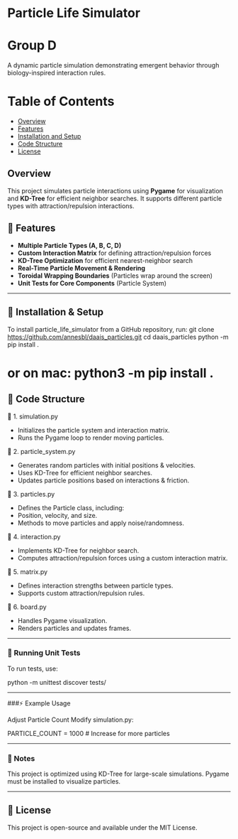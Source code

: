 # Particle Life Simulator

# Group D

A dynamic particle simulation demonstrating emergent behavior through biology-inspired interaction rules.

# Table of Contents

- [Overview](#-overview)
- [Features](#-🌟-features)
- [Installation and Setup](#-🚀-installation-&-setup)
- [Code Structure](#-🔧-code-structure)
- [License](#license)


## Overview
This project simulates particle interactions using **Pygame** for visualization and **KD-Tree** for efficient neighbor searches. It supports different particle types with attraction/repulsion interactions.

## 🌟 Features
- **Multiple Particle Types (A, B, C, D)**
- **Custom Interaction Matrix** for defining attraction/repulsion forces
- **KD-Tree Optimization** for efficient nearest-neighbor search
- **Real-Time Particle Movement & Rendering**
- **Toroidal Wrapping Boundaries** (Particles wrap around the screen)
- **Unit Tests for Core Components** (Particle System)

---

## 🚀 Installation & Setup
To install particle_life_simulator from a GitHub repository, run:
git clone https://github.com/annesbl/daais_particles.git
cd daais_particles
python -m pip install .
# or on mac: python3 -m pip install .

## 🔧 Code Structure
🔹 1. simulation.py
- Initializes the particle system and interaction matrix.
- Runs the Pygame loop to render moving particles.

🔹 2. particle_system.py
- Generates random particles with initial positions & velocities.
- Uses KD-Tree for efficient neighbor searches.
- Updates particle positions based on interactions & friction.

🔹 3. particles.py
- Defines the Particle class, including:
- Position, velocity, and size.
- Methods to move particles and apply noise/randomness.

🔹 4. interaction.py
- Implements KD-Tree for neighbor search.
- Computes attraction/repulsion forces using a custom interaction matrix.

🔹 5. matrix.py
- Defines interaction strengths between particle types.
- Supports custom attraction/repulsion rules.

🔹 6. board.py
- Handles Pygame visualization.
- Renders particles and updates frames.

---

### 🧪 Running Unit Tests

To run tests, use:

python -m unittest discover tests/

---

###⚡ Example Usage

Adjust Particle Count
Modify simulation.py:

PARTICLE_COUNT = 1000  # Increase for more particles

---

### 📌 Notes
This project is optimized using KD-Tree for large-scale simulations.
Pygame must be installed to visualize particles.

---

## 📜 License
This project is open-source and available under the MIT License.

